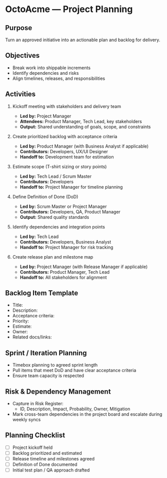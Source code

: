 # OctoAcme — Project Planning

## Purpose
Turn an approved initiative into an actionable plan and backlog for delivery.

## Objectives
- Break work into shippable increments
- Identify dependencies and risks
- Align timelines, releases, and responsibilities

## Activities
1. Kickoff meeting with stakeholders and delivery team
   - **Led by:** Project Manager
   - **Attendees:** Product Manager, Tech Lead, key stakeholders
   - **Output:** Shared understanding of goals, scope, and constraints
   
2. Create prioritized backlog with acceptance criteria
   - **Led by:** Product Manager (with Business Analyst if applicable)
   - **Contributors:** Developers, UX/UI Designer
   - **Handoff to:** Development team for estimation
   
3. Estimate scope (T-shirt sizing or story points)
   - **Led by:** Tech Lead / Scrum Master
   - **Contributors:** Developers
   - **Handoff to:** Project Manager for timeline planning
   
4. Define Definition of Done (DoD)
   - **Led by:** Scrum Master or Project Manager
   - **Contributors:** Developers, QA, Product Manager
   - **Output:** Shared quality standards
   
5. Identify dependencies and integration points
   - **Led by:** Tech Lead
   - **Contributors:** Developers, Business Analyst
   - **Handoff to:** Project Manager for risk tracking
   
6. Create release plan and milestone map
   - **Led by:** Project Manager (with Release Manager if applicable)
   - **Contributors:** Product Manager, Tech Lead
   - **Handoff to:** All stakeholders for alignment

## Backlog Item Template
- Title:
- Description:
- Acceptance criteria:
- Priority:
- Estimate:
- Owner:
- Related docs/links:

## Sprint / Iteration Planning
- Timebox planning to agreed sprint length
- Pull items that meet DoD and have clear acceptance criteria
- Ensure team capacity is respected

## Risk & Dependency Management
- Capture in Risk Register:
  - ID, Description, Impact, Probability, Owner, Mitigation
- Mark cross-team dependencies in the project board and escalate during weekly syncs

## Planning Checklist
- [ ] Project kickoff held
- [ ] Backlog prioritized and estimated
- [ ] Release timeline and milestones agreed
- [ ] Definition of Done documented
- [ ] Initial test plan / QA approach drafted
